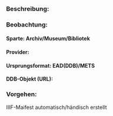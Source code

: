 ### Beschreibung: 

### Beobachtung:


#### Sparte: Archiv/Museum/Bibliotek
#### Provider: 
#### Ursprungsformat: EAD(DDB)/METS
#### DDB-Objekt (URL):

### Vorgehen:
IIIF-Maifest automatisch/händisch erstellt
